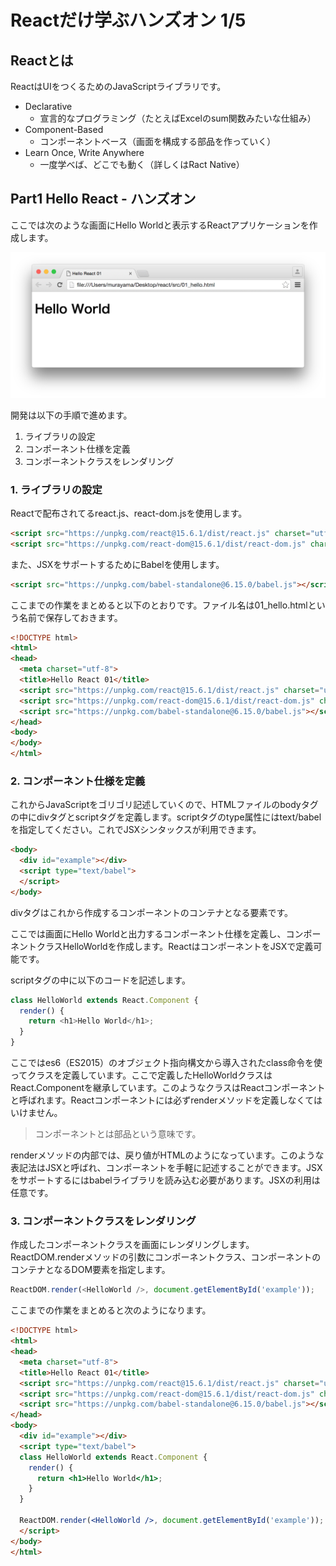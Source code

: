 # Reactだけ学ぶハンズオン 1/5

## Reactとは

ReactはUIをつくるためのJavaScriptライブラリです。

+ Declarative
    + 宣言的なプログラミング（たとえばExcelのsum関数みたいな仕組み）
+ Component-Based
    + コンポーネントベース（画面を構成する部品を作っていく）
+ Learn Once, Write Anywhere
    + 一度学べば、どこでも動く（詳しくはRact Native）

## Part1 Hello React - ハンズオン

ここでは次のような画面にHello Worldと表示するReactアプリケーションを作成します。

![](../img/01_hello.png)

開発は以下の手順で進めます。

1. ライブラリの設定
2. コンポーネント仕様を定義
3. コンポーネントクラスをレンダリング

### 1. ライブラリの設定

Reactで配布されてるreact.js、react-dom.jsを使用します。

```html
<script src="https://unpkg.com/react@15.6.1/dist/react.js" charset="utf-8"></script>
<script src="https://unpkg.com/react-dom@15.6.1/dist/react-dom.js" charset="utf-8"></script>
```

また、JSXをサポートするためにBabelを使用します。

```html
<script src="https://unpkg.com/babel-standalone@6.15.0/babel.js"></script>
```

ここまでの作業をまとめると以下のとおりです。ファイル名は01_hello.htmlという名前で保存しておきます。

```html
<!DOCTYPE html>
<html>
<head>
  <meta charset="utf-8">
  <title>Hello React 01</title>
  <script src="https://unpkg.com/react@15.6.1/dist/react.js" charset="utf-8"></script>
  <script src="https://unpkg.com/react-dom@15.6.1/dist/react-dom.js" charset="utf-8"></script>
  <script src="https://unpkg.com/babel-standalone@6.15.0/babel.js"></script>
</head>
<body>
</body>
</html>
```


### 2. コンポーネント仕様を定義

これからJavaScriptをゴリゴリ記述していくので、HTMLファイルのbodyタグの中にdivタグとscriptタグを定義します。scriptタグのtype属性にはtext/babelを指定してください。これでJSXシンタックスが利用できます。

```html
<body>
  <div id="example"></div>
  <script type="text/babel">
  </script>
</body>
```

divタグはこれから作成するコンポーネントのコンテナとなる要素です。

ここでは画面にHello Worldと出力するコンポーネント仕様を定義し、コンポーネントクラスHelloWorldを作成します。ReactはコンポーネントをJSXで定義可能です。

scriptタグの中に以下のコードを記述します。

```javascript
class HelloWorld extends React.Component {
  render() {
    return <h1>Hello World</h1>;
  }
}
```

ここではes6（ES2015）のオブジェクト指向構文から導入されたclass命令を使ってクラスを定義しています。ここで定義したHelloWorldクラスはReact.Componentを継承しています。このようなクラスはReactコンポーネントと呼ばれます。Reactコンポーネントには必ずrenderメソッドを定義しなくてはいけません。

> コンポーネントとは部品という意味です。

renderメソッドの内部では、戻り値がHTMLのようになっています。このような表記法はJSXと呼ばれ、コンポーネントを手軽に記述することができます。JSXをサポートするにはbabelライブラリを読み込む必要があります。JSXの利用は任意です。

### 3. コンポーネントクラスをレンダリング

作成したコンポーネントクラスを画面にレンダリングします。ReactDOM.renderメソッドの引数にコンポーネントクラス、コンポーネントのコンテナとなるDOM要素を指定します。

```javascript
ReactDOM.render(<HelloWorld />, document.getElementById('example'));  
```

ここまでの作業をまとめると次のようになります。

```html
<!DOCTYPE html>
<html>
<head>
  <meta charset="utf-8">
  <title>Hello React 01</title>
  <script src="https://unpkg.com/react@15.6.1/dist/react.js" charset="utf-8"></script>
  <script src="https://unpkg.com/react-dom@15.6.1/dist/react-dom.js" charset="utf-8"></script>
  <script src="https://unpkg.com/babel-standalone@6.15.0/babel.js"></script>
</head>
<body>
  <div id="example"></div>
  <script type="text/babel">
  class HelloWorld extends React.Component {
    render() {
      return <h1>Hello World</h1>;
    }
  }

  ReactDOM.render(<HelloWorld />, document.getElementById('example'));  
  </script>
</body>
</html>
```
